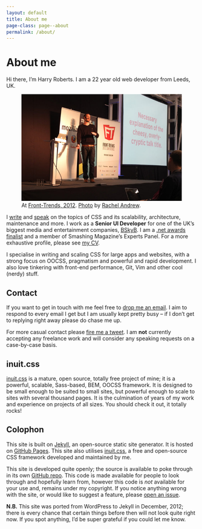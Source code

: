 ```yaml
---
layout: default
title: About me
page-class: page--about
permalink: /about/
---
```


# About me

Hi there, I’m Harry Roberts. I am a 22 year old web developer from Leeds, UK.

<figure>
  <img src="/img/content/me.jpg" alt="">
  <figcaption>At <a href="http://2012.front-trends.com/">Front-Trends, 2012</a>.
  <a href="http://www.flickr.com/photos/rachelandrew/6978809052/">Photo</a> by
  <a href="https://twitter.com/rachelandrew">Rachel Andrew</a>.</figcaption>
</figure>

I [write](/) and [speak](/speaking/) on the topics of CSS and its scalability,
architecture, maintenance and more. I work as a <b>Senior UI Developer</b> for
one of the UK’s biggest media and entertainment companies, [BSkyB](http://en.wikipedia.org/wiki/BSkyB).
I am a [.net awards finalist](http://www.netmagazine.com/features/net-awards-2011-10-brilliant-newcomers)
and a member of Smashing Magazine’s Experts Panel. For a more exhaustive profile,
please see [my CV](http://csswizardry.com/cv/).

I specialise in writing and scaling CSS for large apps and websites, with a
strong focus on OOCSS, pragmatism and powerful and rapid development. I also love
tinkering with front-end performance, Git, Vim and other cool (nerdy) stuff.

## Contact

If you want to get in touch with me feel free to [drop me an email](mailto:harry@csswizardry.com).
I aim to respond to every email I get but I am usually kept pretty busy – if I
don’t get to replying right away please do chase me up.


For more casual contact please [fire me a tweet](http://twitter.com/?status=Hey,%20@csswizardry%20).
I am **not** currently accepting any freelance work and will consider any
speaking requests on a case-by-case basis.

## inuit.css

[inuit.css](http://inuit.css) is a mature, open source, totally free project of
mine; it is a powerful, scalable, Sass-based, BEM, OOCSS framework. It is
designed to be small enough to be suited to small sites, but powerful enough to
scale to sites with several thousand pages. It is the culmination of years of
my work and experience on projects of all sizes. You should check it out,
it totally rocks!

## Colophon

This site is built on [Jekyll](https://github.com/mojombo/jekyll), an open-source
static site generator. It is hosted on [GitHub Pages](http://pages.github.com/).
This site also utilises [inuit.css](http://inuitcss.com), a free and open-source
CSS framework developed and maintained by me.

This site is developed quite openly; the source is available to poke through in
its own [GitHub repo](https://github.com/csswizardry/csswizardry.github.com).
This code is made available for people to look through and hopefully learn from,
however this code is _not_ available for your use and, remains under my copyright.
If you notice anything wrong with the site, or would like to suggest a feature,
please [open an issue](https://github.com/csswizardry/csswizardry.github.com/issues).

**N.B.** This site was ported from WordPress to Jekyll in December, 2012; there
is every chance that certain things before then will not look quite right now.
If you spot anything, I’d be super grateful if you could let me know.
